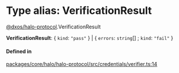# Type alias: VerificationResult

[@dxos/halo-protocol](../modules/dxos_halo_protocol.md).VerificationResult

 **VerificationResult**: { `kind`: ``"pass"``  } \| { `errors`: `string`[] ; `kind`: ``"fail"``  }

#### Defined in

[packages/core/halo/halo-protocol/src/credentials/verifier.ts:14](https://github.com/dxos/dxos/blob/main/packages/core/halo/halo-protocol/src/credentials/verifier.ts#L14)
